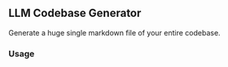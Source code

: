 ## LLM Codebase Generator

Generate a huge single markdown file of your entire codebase.

### Usage
